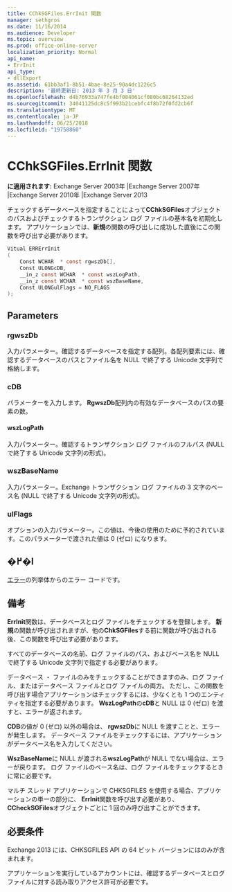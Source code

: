```yaml
---
title: CChkSGFiles.ErrInit 関数
manager: sethgros
ms.date: 11/16/2014
ms.audience: Developer
ms.topic: overview
ms.prod: office-online-server
localization_priority: Normal
api_name:
- ErrInit
api_type:
- dllExport
ms.assetid: 61bb3af1-8b51-4bae-8e25-90a4dc1226c5
description: '最終更新日: 2013 年 3 月 3 日'
ms.openlocfilehash: d4b76933a747fe4bf084061cf080bc68264132ed
ms.sourcegitcommit: 34041125dc8c5f993b21cebfc4f8b72f0fd2cb6f
ms.translationtype: MT
ms.contentlocale: ja-JP
ms.lasthandoff: 06/25/2018
ms.locfileid: "19758860"
---
```

# <a name="cchksgfileserrinit-function"></a>CChkSGFiles.ErrInit 関数
  
**に適用されます:** Exchange Server 2003年 |Exchange Server 2007年 |Exchange Server 2010年 |Exchange Server 2013
  
チェックするデータベースを指定することによって**CChkSGFiles**オブジェクトのパスおよびチェックするトランザクション ログ ファイルの基本名を初期化します。 アプリケーションでは、**新規**の関数の呼び出しに成功した直後にこの関数を呼び出す必要があります。 
  
```cs
Vitual ERRErrInit  
(
    Const WCHAR  * const rgwszDb[],
    Const ULONGcDB,
    __in_z const WCHAR  * const wszLogPath,
    __in_z const WCHAR  * const wszBaseName,
    Const ULONGulFlags = NO_FLAGS
);

```

## <a name="parameters"></a>Parameters

### <a name="rgwszdb"></a>rgwszDb
  
入力パラメーター。確認するデータベースを指定する配列。各配列要素には、確認するデータベースのパスとファイル名を NULL で終了する Unicode 文字列で格納します。
    
### <a name="cdb"></a>cDB
  
パラメーターを入力します。 **RgwszDb**配列内の有効なデータベースのパスの要素の数。 
    
#### <a name="wszlogpath"></a>wszLogPath
  
入力パラメーター。確認するトランザクション ログ ファイルのフルパス (NULL で終了する Unicode 文字列の形式)。
    
### <a name="wszbasename"></a>wszBaseName
  
入力パラメーター。Exchange トランザクション ログ ファイルの 3 文字のベース名 (NULL で終了する Unicode 文字列の形式)。
    
### <a name="ulflags"></a>ulFlags
  
オプションの入力パラメーター。この値は、今後の使用のために予約されています。このパラメーターで渡された値は 0 (ゼロ) になります。
    
## <a name="return-value"></a>�߂�l

[エラー](cchksgfiles-err-enumeration.md)の列挙体からのエラー コードです。 
  
## <a name="remarks"></a>備考

**ErrInit**関数は、データベースとログ ファイルをチェックするを登録します。 **新規**の関数が呼び出されますが、他の**ChkSGFiles**する前に関数が呼び出される後、この関数を呼び出す必要があります。 
  
すべてのデータベースの名前、ログ ファイルのパス、およびベース名を NULL で終了する Unicode 文字列で指定する必要があります。
  
データベース ・ ファイルのみをチェックすることができますのみ、ログ ファイル、またはデータベース ファイルとログ ファイルの両方。 ただし、この関数を呼び出す場合アプリケーションはチェックするには、少なくとも 1 つのエンティティを指定する必要があります。 **WszLogPath**の**cDB**と NULL は 0 (ゼロ) を渡すと、エラーが返されます。 
  
**CDB**の値が 0 (ゼロ) 以外の場合は、 **rgwszDb**に NULL を渡すことと、エラーが発生します。 データベース ファイルをチェックするには、アプリケーションがデータベース名を入力してください。 
  
**WszBaseName**に NULL が渡される**wszLogPath**が NULL でない場合は、エラーが戻ります。 ログ ファイルのベース名は、ログ ファイルをチェックするときに常に必要です。 
  
マルチ スレッド アプリケーションで CHKSGFILES を使用する場合、アプリケーションの単一の部分に、 **ErrInit**関数を呼び出す必要があり、 **CCheckSGFiles**オブジェクトごとに 1 回のみ呼び出すことができます。 
  
## <a name="requirements"></a>必要条件

Exchange 2013 には、CHKSGFILES API の 64 ビット バージョンにはのみが含まれます。
  
アプリケーションを実行しているアカウントには、確認するデータベースとログ ファイルに対する読み取りアクセス許可が必要です。
  

